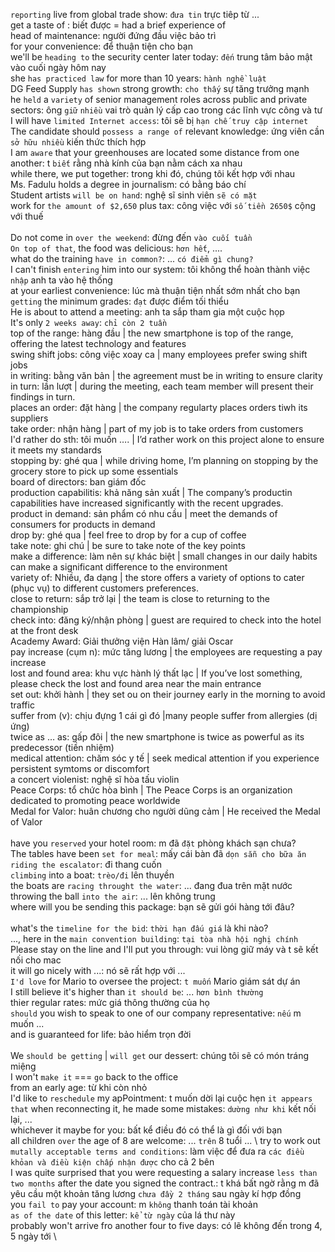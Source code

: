 `reporting` live from global trade show: `đưa tin` trực tiêp từ ...\
get a taste of : biết được = had a brief experience of\
head of maintenance: người đứng đầu việc bảo trì\
for your convenience: để thuận tiện cho bạn\
we'll be `heading to` the security center later today: `đến` trung tâm bảo mật vào cuối ngày hôm nay\
she `has practiced law` for more than 10 years: `hành nghề luật`\
DG Feed Supply `has shown` strong growth: `cho thấy` sự tăng trưởng mạnh\
he `held` a `variety` of senior management roles across public and private sectors: ông `giữ` `nhiều` vai trò quản lý cấp cao trong các lĩnh vực công và tư\
I will have `limited Internet access`: tôi sẽ bị `hạn chế truy cập internet`\
The candidate should `possess a range of` relevant knowledge: ứng viên cần `sở hữu nhiều` kiến thức thích hợp\
I am `aware` that your greenhouses are located some distance from one another: t `biết` rằng nhà kính của bạn nằm cách xa nhau\
while there, we put together: trong khi đó, chúng tôi kết hợp với nhau\
Ms. Fadulu holds a degree in journalism: có bằng báo chí\
Student artists `will be on hand`: nghệ sĩ sinh viên `sẽ có mặt`\
work for `the amount of $2,650` plus tax: công việc với `số tiền 2650$` cộng với thuế\
\
Do not come in `over the weekend`: đừng đến `vào cuối tuần`\
`On top of that`, the food was delicious: `hơn hết`, ....\
what do the training `have in common?`: ... `có điểm gì chung?`\
I can't finish `entering` him into our system: tôi không thể hoàn thành việc `nhập` anh ta vào hệ thống\
at your earliest convenience: lúc mà thuận tiện nhất sớm nhất cho bạn\
`getting` the minimum grades: `đạt` được điểm tối thiểu\
He is about to attend a meeting: anh ta sắp tham gia một cuộc họp\
It's only `2 weeks away`: `chỉ còn 2 tuần`\
top of the range: hàng đầu | the new smartphone is top of the range, offering the latest technology and features\
swing shift jobs: công việc xoay ca | many employees prefer swing shift jobs\
in writing: bằng văn bản | the agreement must be in writing to ensure clarity\
in turn: lần lượt | during the meeting, each team member will present their findings in turn.\
places an order: đặt hàng | the company regularty places orders tiwh its suppliers\
take order: nhận hàng | part of my job is to take orders from customers\
I'd rather do sth: tôi muốn …. | I’d rather work on this project alone to ensure it meets my standards\
stopping by: ghé qua | while driving home, I’m planning on stopping by the grocery store to pick up some essentials\
board of directors: ban giám đốc\
production capabilitis: khả năng sản xuất | The company’s productin capabilities have increased significantly with the recent upgrades.\
product in demand: sản phẩm có nhu cầu | meet the demands of consumers for products in demand\
drop by: ghé qua | feel free to drop by for a cup of coffee\
take note: ghi chú | be sure to take note of the key points\
make a difference: làm  nên sự khác biệt | small changes in our daily habits can make a significant difference to the environment\
variety of: Nhiều, đa dạng | the store offers a variety of options to cater (phục vụ) to different customers preferences.\
close to return: sắp trở lại | the team is close to returning to the championship \
check into: đăng ký/nhận phòng | guest are required to check into the hotel at the front desk\
Academy Award: Giải thưởng viện Hàn lâm/ giải Oscar\
pay increase (cụm n): mức tăng lương | the employees are requesting a pay increase\
lost and found area: khu vực hành lý thất lạc | If you’ve lost something, please check the lost and found area near the main entrance\
set out: khởi hành | they set ou on their journey early in the morning to avoid traffic\
suffer from (v): chịu đựng 1 cái gì đó |many people suffer from allergies (dị ứng) \
twice as … as: gấp đôi | the new smartphone is twice as powerful as its predecessor (tiền nhiệm)\
medical attention: chăm sóc y tế | seek medical attention if you experience persistent symtoms or discomfort\
a concert violenist: nghệ sĩ hòa tấu violin\
Peace Corps: tổ chức hòa bình | The Peace Corps is an organization dedicated to promoting peace worldwide\
Medal for Valor: huân chương cho người dũng cảm | He received the Medal of Valor\
\
have you `reserved` your hotel room: m đã `đặt` phòng khách sạn chưa?\
The tables have been `set for meal`: mấy cái bàn đã `dọn sẵn cho bữa ăn`\
`riding the escalator`: đi thang cuốn\
`climbing` into a boat: `trèo/đi` lên thuyền\
the boats are `racing throught the water`: ... đang đua trên mặt nước\
throwing the ball `into the air`: ... lên không trung\
where will you be sending this package: bạn sẽ gửi gói hàng tới đâu?\
\
what's the `timeline for the bid`: `thời hạn đấu giá` là khi nào?\
..., here in the `main convention building`: `tại tòa nhà hội nghị chính`\
Please stay on the line and I'll put you through: vui lòng giữ máy và t sẽ kết nối cho mac\
it will go nicely with ...: nó sẽ rất hợp với ...\
`I'd love` for Mario to oversee the project: `t muốn` Mario giám sát dự án\
I still believe it's higher than `it should be`: ... `hơn bình thường`\
thier regular rates: mức giá thông thường của họ\
`should` you wish to speak to one of our company representative: `nếu` m muốn ...\
and is guaranteed for life: bảo hiểm trọn đời\
\
We `should be getting` | `will get` our dessert: chúng tôi sẽ có món tráng miệng\
I won't `make it` === `go` back to the office\
from an early age: từ khi còn nhỏ\
I'd like to `reschedule` my apPointment: t muốn dời lại cuộc hẹn
`it appears that` when reconnecting it, he made some mistakes: `dường như khi` kết nối lại, ... \
whichever it maybe for you: bất kể điều đó có thể là gì đối với bạn \
all children `over` the age of 8 are welcome: ... `trên` 8 tuổi  ... \ 
try to work out `mutally acceptable terms and conditions`: làm việc để đưa ra `các điều khỏan và điều kiện chấp nhận được` cho cả 2 bên \
I was quite surprised that you were requesting a salary
increase `less than two months` after the date you signed the contract.: t khá bất ngờ rằng m đã yêu cầu một khoản tăng lương `chưa đầy 2 tháng` sau ngày kí hợp đồng \
you `fail to` pay your account: m `không` thanh toán tài khoản \
`as of the date` of this letter: `kể từ ngày` của lá thư này \
probably won't arrive fro another four to five days: có lẽ không đến trong 4, 5 ngày tới \